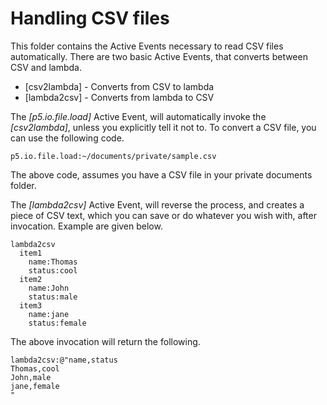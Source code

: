 Handling CSV files
===============

This folder contains the Active Events necessary to read CSV files automatically. There are two basic Active Events, that converts between CSV and lambda.

* [csv2lambda] - Converts from CSV to lambda
* [lambda2csv] - Converts from lambda to CSV

The *[p5.io.file.load]* Active Event, will automatically invoke the *[csv2lambda]*, unless you explicitly tell it not to. To convert a CSV file, you can use the 
following code.

```
p5.io.file.load:~/documents/private/sample.csv
```

The above code, assumes you have a CSV file in your private documents folder.

The *[lambda2csv]* Active Event, will reverse the process, and creates a piece of CSV text, which you can save or do whatever you wish with, after invocation.
Example are given below.

```
lambda2csv
  item1
    name:Thomas
    status:cool
  item2
    name:John
    status:male
  item3
    name:jane
    status:female
```

The above invocation will return the following.

```
lambda2csv:@"name,status
Thomas,cool
John,male
jane,female
"
```
